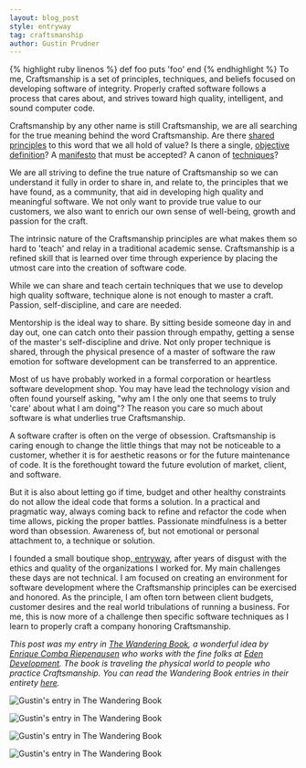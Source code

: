 ```yaml
---
layout: blog_post
style: entryway
tag: craftsmanship
author: Gustin Prudner
---
```


{% highlight ruby linenos %}
def foo
  puts 'foo'
end
{% endhighlight %}
To me, Craftsmanship is a set of principles, techniques, and beliefs focused on developing software of integrity. Properly crafted software follows a process that cares about, and strives toward high quality, intelligent, and sound computer code.

Craftsmanship by any other name is still Craftsmanship, we are all searching for the true meaning behind the word Craftsmanship. Are there <a href="http://agilemanifesto.org/principles.html">shared principles</a> to this word that we all hold of value? Is there a single, <a href="http://en.wikipedia.org/wiki/Software_Craftsmanship">objective definition</a>? A <a href="http://manifesto.softwarecraftsmanship.org/">manifesto</a> that must be accepted? A canon of <a href="http://www.extremeprogramming.org/rules.html">techniques</a>? 

We are all striving to define the true nature of Craftsmanship so we can understand it fully in order to share in, and relate to, the principles that we have found, as a community, that aid in developing high quality and meaningful software. We not only want to provide true value to our customers, we also want to enrich our own sense of well-being, growth and passion for the craft.

The intrinsic nature of the Craftsmanship principles are what makes them so hard to 'teach' and relay in a traditional academic sense. Craftsmanship is a refined skill that is learned over time through experience by placing the utmost care into the creation of software code.

While we can share and teach certain techniques that we use to develop high quality software, technique alone is not enough to master a craft. Passion, self-discipline, and care are needed. 

Mentorship is the ideal way to share. By sitting beside someone day in and day out, one can catch onto their passion through empathy, getting a sense of the master's self-discipline and drive. Not only proper technique is shared, through the physical presence of a master of software the raw emotion for software development can be transferred to an apprentice. 

Most of us have probably worked in a formal corporation or heartless software development shop. You may have lead the technology vision and often found yourself asking,  "why am I the only one that seems to truly 'care' about what I am doing"? The reason you care so much about software is what underlies true Craftsmanship. 

A software crafter is often on the verge of obsession. Craftsmanship is caring enough to change the little things that may not be noticeable to a customer, whether it is for aesthetic reasons or for the future maintenance of code. It is the forethought toward the future evolution of market, client, and software. 

But it is also about letting go if time, budget and other healthy constraints do not allow the ideal code that forms a solution. In a practical and pragmatic way, always coming back to refine and refactor the code when time allows, picking the proper battles. Passionate mindfulness is a better word than obsession. Awareness of, but not emotional or personal attachment to, a technique or solution. 

I founded a small boutique shop,<a href="http://www.entryway.net"> entryway</a>, after years of disgust with the ethics and quality of the organizations I worked for. My main challenges these days are not technical. I am focused on creating an environment for software development where the Craftsmanship principles can be exercised and honored. As the principle, I am often torn between client budgets, customer desires and the real world tribulations of running a business. For me, this is now more of a challenge then specific software techniques as I learn to properly craft a company honoring Craftsmanship. 


<em>This post was my entry in <a href="http://www.nexwerk.com/the_wandering_book">The Wandering Book</a>, a wonderful idea by <a href="http://ecomba.github.com/">Enrique Comba Riepenausen</a> who works with the fine folks at <a href="http://edendevelopment.co.uk/">Eden Development</a>. The book is traveling the physical world to people who practice Craftsmanship. You can read the Wandering Book entries in their entirety <a href="http://www.nexwerk.com/the_wandering_book/view">here</a>.</em>

<p>
<img alt="Gustin's entry in The Wandering Book" src="http://www.nexwerk.com/system/datas/20/large/wandering_book_1.png?1263965644">
</p>
<p>
<img alt="Gustin's entry in The Wandering Book" src="http://www.nexwerk.com/system/datas/21/large/wandering_book_2.png?1263965761">
</p>
<p>
<img alt="Gustin's entry in The Wandering Book" src="http://www.nexwerk.com/system/datas/22/large/wandering_book_3.png?1263965887">
</p>
<p>
<img alt="Gustin's entry in The Wandering Book" src="http://www.nexwerk.com/system/datas/23/large/wandering_book_4-1.png?1263966006">
</p>

    


